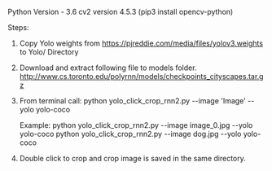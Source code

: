 Python Version - 3.6
cv2 version 4.5.3 (pip3 install opencv-python)




Steps:
1. Copy Yolo weights from https://pjreddie.com/media/files/yolov3.weights
to Yolo/ Directory


2. Download and extract following file to models folder.
http://www.cs.toronto.edu/polyrnn/models/checkpoints_cityscapes.tar.gz

3. From terminal call:
    python yolo_click_crop_rnn2.py --image 'Image' --yolo yolo-coco

    Example:
    python yolo_click_crop_rnn2.py --image image_0.jpg --yolo yolo-coco
    python yolo_click_crop_rnn2.py --image dog.jpg --yolo yolo-coco
    
3. Double click to crop and crop image is saved in the same directory.
